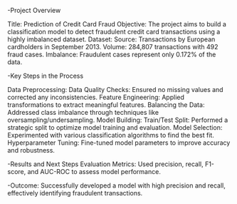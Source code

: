 -Project Overview

Title: Prediction of Credit Card Fraud
Objective: The project aims to build a classification model to detect fraudulent credit card transactions using a highly imbalanced dataset.
Dataset:
Source: Transactions by European cardholders in September 2013.
Volume: 284,807 transactions with 492 fraud cases.
Imbalance: Fraudulent cases represent only 0.172% of the data.


-Key Steps in the Process

Data Preprocessing:
Data Quality Checks: Ensured no missing values and corrected any inconsistencies.
Feature Engineering: Applied transformations to extract meaningful features.
Balancing the Data: Addressed class imbalance through techniques like oversampling/undersampling.
Model Building:
Train/Test Split: Performed a strategic split to optimize model training and evaluation.
Model Selection: Experimented with various classification algorithms to find the best fit.
Hyperparameter Tuning: Fine-tuned model parameters to improve accuracy and robustness.


-Results and Next Steps
Evaluation Metrics:
Used precision, recall, F1-score, and AUC-ROC to assess model performance.


-Outcome:
Successfully developed a model with high precision and recall, effectively identifying fraudulent transactions.
